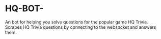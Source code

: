 # HQ-BOT-
An bot for helping you solve questions for the popular game HQ Trivia. Scrapes HQ Trivia questions by connecting to the websocket and answers them. 
